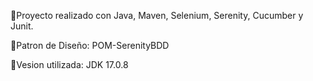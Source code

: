 📘Proyecto realizado con Java, Maven, Selenium, Serenity, Cucumber y Junit.

📘Patron de Diseño: POM-SerenityBDD   

📝Vesion utilizada:
JDK 17.0.8

